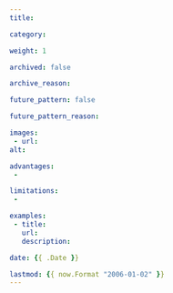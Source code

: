 ```yaml
---
title:

category:

weight: 1

archived: false

archive_reason:

future_pattern: false

future_pattern_reason:

images:
 - url:
alt:

advantages:
 -

limitations:
 -

examples:
 - title:
   url:
   description:

date: {{ .Date }}

lastmod: {{ now.Format "2006-01-02" }}
---
```

